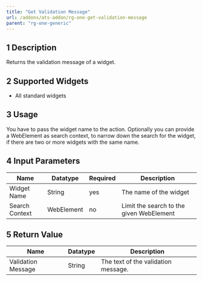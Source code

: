 ```yaml
---
title: "Get Validation Message"
url: /addons/ats-addon/rg-one-get-validation-message
parent: "rg-one-generic"
---
```


## 1 Description

Returns the validation message of a widget.

## 2 Supported Widgets

* All standard widgets

## 3 Usage

You have to pass the widget name to the action.
Optionally you can provide a WebElement as search context, to narrow down the search for the widget, if there are two or more widgets with the same name.

## 4 Input Parameters

Name | Datatype |Required| Description
--- | --- | --- | ---
Widget Name | String | yes | The name of the widget
Search Context | WebElement | no |Limit the search to the given WebElement

## 5 Return Value

Name | Datatype | Description
--- | --- | ---
Validation Message | String | The text of the validation message.
